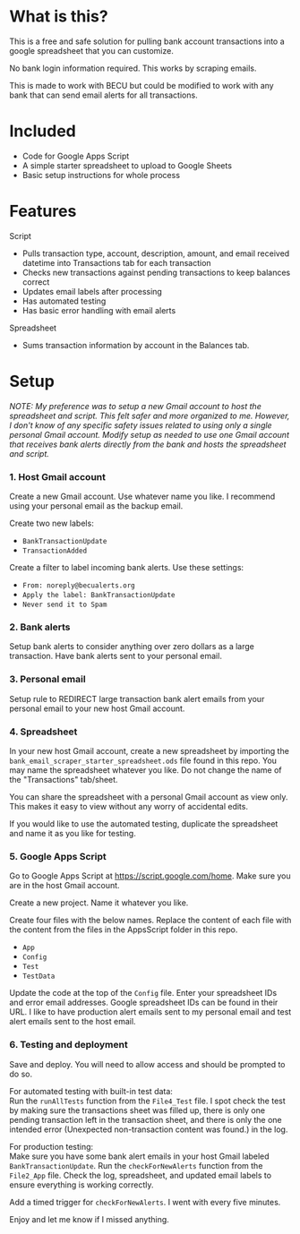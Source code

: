 # What is this?

This is a free and safe solution for pulling bank account transactions into a google spreadsheet that you can customize.

No bank login information required.  This works by scraping emails.

This is made to work with BECU but could be modified to work with any bank that can send email alerts for all transactions.

# Included

- Code for Google Apps Script
- A simple starter spreadsheet to upload to Google Sheets
- Basic setup instructions for whole process

# Features

Script
- Pulls transaction type, account, description, amount, and email received datetime into Transactions tab for each transaction
- Checks new transactions against pending transactions to keep balances correct
- Updates email labels after processing
- Has automated testing
- Has basic error handling with email alerts

Spreadsheet
- Sums transaction information by account in the Balances tab.


# Setup


_NOTE: My preference was to setup a new Gmail account to host the spreadsheet and script. This felt safer and more organized to me. However, I don't know of any specific safety issues related to using only a single personal Gmail account. Modify setup as needed to use one Gmail account that receives bank alerts directly from the bank and hosts the spreadsheet and script._

### 1. Host Gmail account
Create a new Gmail account.  Use whatever name you like.  I recommend using your personal email as the backup email.

Create two new labels:
- `BankTransactionUpdate`
- `TransactionAdded`

Create a filter to label incoming bank alerts.  Use these settings:
- `From: noreply@becualerts.org`
- `Apply the label: BankTransactionUpdate`
- `Never send it to Spam`

### 2. Bank alerts
Setup bank alerts to consider anything over zero dollars as a large transaction.  Have bank alerts sent to your personal email.

### 3. Personal email
Setup rule to REDIRECT large transaction bank alert emails from your personal email to your new host Gmail account.

### 4. Spreadsheet
In your new host Gmail account, create a new spreadsheet by importing the `bank_email_scraper_starter_spreadsheet.ods` file found in this repo.  You may name the spreadsheet whatever you like.  Do not change the name of the "Transactions" tab/sheet.

You can share the spreadsheet with a personal Gmail account as view only.  This makes it easy to view without any worry of accidental edits.

If you would like to use the automated testing, duplicate the spreadsheet and name it as you like for testing.

### 5. Google Apps Script
Go to Google Apps Script at https://script.google.com/home.  Make sure you are in the host Gmail account.

Create a new project. Name it whatever you like.

Create four files with the below names. Replace the content of each file with the content from the files in the AppsScript folder in this repo.
- `App`
- `Config`
- `Test`
- `TestData`

Update the code at the top of the `Config` file. Enter your spreadsheet IDs and error email addresses. Google spreadsheet IDs can be found in their URL. I like to have production alert emails sent to my personal email and test alert emails sent to the host email.

### 6. Testing and deployment

Save and deploy.  You will need to allow access and should be prompted to do so.

For automated testing with built-in test data:<br>
Run the `runAllTests` function from the `File4_Test` file. I spot check the test by making sure the transactions sheet was filled up, there is only one pending transaction left in the transaction sheet, and there is only the one intended error (Unexpected non-transaction content was found.) in the log.

For production testing:<br>
Make sure you have some bank alert emails in your host Gmail labeled `BankTransactionUpdate`. Run the `checkForNewAlerts` function from the `File2_App` file. Check the log, spreadsheet, and updated email labels to ensure everything is working correctly.

Add a timed trigger for `checkForNewAlerts`.  I went with every five minutes.

Enjoy and let me know if I missed anything.

